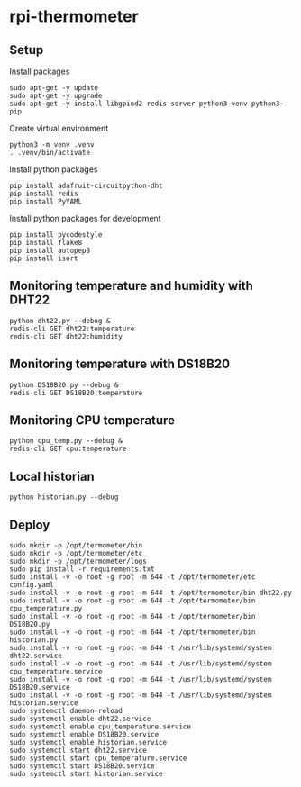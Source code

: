 # rpi-thermometer

## Setup

Install packages
```
sudo apt-get -y update
sudo apt-get -y upgrade
sudo apt-get -y install libgpiod2 redis-server python3-venv python3-pip
```

Create virtual environment
```
python3 -m venv .venv
. .venv/bin/activate
```

Install python packages
```
pip install adafruit-circuitpython-dht
pip install redis
pip install PyYAML
```

Install python packages for development
```
pip install pycodestyle
pip install flake8
pip install autopep8
pip install isort
```

## Monitoring temperature and humidity with DHT22
```
python dht22.py --debug &
redis-cli GET dht22:temperature
redis-cli GET dht22:humidity
```

## Monitoring temperature with DS18B20
```
python DS18B20.py --debug &
redis-cli GET DS18B20:temperature
```

## Monitoring CPU temperature
```
python cpu_temp.py --debug &
redis-cli GET cpu:temperature
```

## Local historian
```
python historian.py --debug
```

## Deploy
```
sudo mkdir -p /opt/termometer/bin
sudo mkdir -p /opt/termometer/etc
sudo mkdir -p /opt/termometer/logs
sudo pip install -r requirements.txt
sudo install -v -o root -g root -m 644 -t /opt/termometer/etc config.yaml
sudo install -v -o root -g root -m 644 -t /opt/termometer/bin dht22.py
sudo install -v -o root -g root -m 644 -t /opt/termometer/bin cpu_temperature.py
sudo install -v -o root -g root -m 644 -t /opt/termometer/bin DS18B20.py
sudo install -v -o root -g root -m 644 -t /opt/termometer/bin historian.py
sudo install -v -o root -g root -m 644 -t /usr/lib/systemd/system dht22.service
sudo install -v -o root -g root -m 644 -t /usr/lib/systemd/system cpu_temperature.service
sudo install -v -o root -g root -m 644 -t /usr/lib/systemd/system DS18B20.service
sudo install -v -o root -g root -m 644 -t /usr/lib/systemd/system historian.service
sudo systemctl daemon-reload
sudo systemctl enable dht22.service
sudo systemctl enable cpu_temperature.service
sudo systemctl enable DS18B20.service
sudo systemctl enable historian.service
sudo systemctl start dht22.service
sudo systemctl start cpu_temperature.service
sudo systemctl start DS18B20.service
sudo systemctl start historian.service
```
